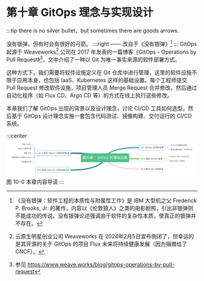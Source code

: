 # 第十章 GitOps 理念与实现设计

:::tip <a/>
there is no silver bullet，but sometimes there are goods arrows.

没有银弹，但有时会有很好的弓箭。
:::right
—— 改自于《没有银弹》[^1]
:::
GitOps 起源于 Weaveworks[^2] 公司在 2017 年发表的一篇博客《GitOps - Operations by Pull Request》[^3]，文中介绍了一种以 Git 为唯一事实来源的软件部署方式。

这种方式下，我们需要将软件设施定义在 Git 仓库中进行管理，这里的软件设施不限于应用本身，也包括 IaaS、Kubernetes 这样的基础设置。每个工程师提交 Pull Request 修改软件设施，项目管理人员 Merge Request 合并修改，然后通过自动化程序（如 Flux CD、Argo CD 等）的方式在线上执行这些修改。

本章我们了解 GitOps 出现的背景以及设计理念，讨论 CI/CD 工具如何选型，然后基于 GitOps 设计理念实施一套包含代码测试、镜像构建、交付运行的 CI/CD 系统。

:::center
  ![](../assets/GitOps.png)<br/>
  图 10-0 本章内容导读
:::


[^1]:《没有银弹：软件工程的本质性与附属性工作》是 IBM 大型机之父 Frederick P. Brooks, Jr. 的著作，内容以《伦敦狼人》之类的电影剧照，引出非银弹则不能成功的传说。没有银弹论述强调由于软件的复杂性本质，使真正的银弹并不存在。
[^2]: 云原生明星创业公司 Weaveworks 在 2024年2月5日宣布倒闭了，但幸运的是其开源的关于 GitOps 的项目 Flux 未来将持续健康发展（因为捐赠给了 CNCF）。
[^3]: 参见 https://www.weave.works/blog/gitops-operations-by-pull-request